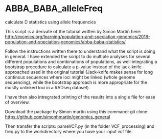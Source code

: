 # ABBA_BABA_alleleFreq
calculate D statistics using allele frequencies

This script is a derivate of the tutorial written by Simon Martin here: http://evomics.org/learning/population-and-speciation-genomics/2018-population-and-speciation-genomics/abba-baba-statistics/

Follow the instructions written there to understand what the script is doing in general. I have extended the script to do multiple analyses for several different populations and combinations of populations, as well integrating a bootstrap procedure to calculate a p-value instead of the jack-knife approached used in the original tutorial (Jack-knife makes sense for long continous sequences where loci might be linked (whole genome sequencing), while the bootstrap approach is more appropriate for the mostly unlinked loci in a RADseq dataset).

I have then also intregrated printing of the results into a single file for ease of overview.

Download the package by Simon martin using this command: git clone https://github.com/simonhmartin/genomics_general

Then transfer the scripts: parseVCF.py (in the folder VCF_processing) and freq.py to the workdirectory where you have your input vcf file.

